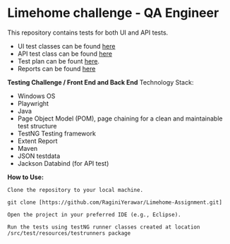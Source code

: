 # Limehome challenge - QA Engineer
This repository contains tests for both UI and API tests.
- UI test classes can be found [here](https://github.com/RaginiYerawar/Limehome-Assignment/tree/main/src/test/java/com/qa/tests)
- API test class can be found [here](https://github.com/RaginiYerawar/Limehome-Assignment/tree/main/src/test/java/com/qa/apitests)
- Test plan can be fount [here](https://docs.google.com/spreadsheets/d/1bbjD-U3XHUJS33RCAGqcLbtCHB4fABhl/edit?usp=drive_link&ouid=107477023089635557750&rtpof=true&sd=true).
- Reports can be found [here](https://drive.google.com/drive/folders/1y6Y11oDNJaWOD0ap97FP7sKF3ZFzo7xa?usp=sharing)

**Testing Challenge / Front End and Back End**
Technology Stack:

- Windows OS
- Playwright
- Java
- Page Object Model (POM), page chaining for a clean and maintainable test structure
- TestNG Testing framework
- Extent Report
- Maven
- JSON testdata
- Jackson Databind (for API test)

**How to Use:**

    Clone the repository to your local machine.

    git clone [https://github.com/RaginiYerawar/Limehome-Assignment.git]

    Open the project in your preferred IDE (e.g., Eclipse).

    Run the tests using testNG runner classes created at location /src/test/resources/testrunners package

